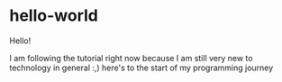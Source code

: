 # hello-world

Hello!

I am following the tutorial right now because I am still very new to technology in general :,) here's to the start of my programming journey
